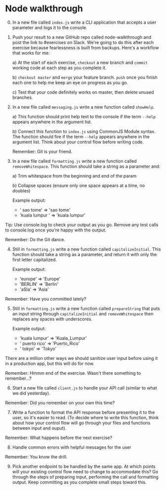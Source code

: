 # Node walkthrough

0. In a new file called `index.js` write a CLI application that accepts a user parameter and logs it to the console.

1. Push your result to a new GitHub repo called node-walkthrough and post the link to #exercises on Slack. We're going to do this after each exercise because fearlessness is built from backups. Here's a workflow that works for me:

    a) At the start of each exercise, `checkout` a new branch and `commit` working code at each step as you complete it.

    b) `checkout master` and `merge` your feature branch. `push` once you finish each one to help me keep an eye on progress as you go.
    
    c) Test that your code definitely works on master, then delete unused branches.

2. In a new file called `messaging.js` write a new function called `showHelp`.

    a) This function should print help text to the console if the term `--help` appears anywhere in the argument list.

    b) Connect this function to `index.js` using CommonJS Module syntax.
    The function should fire if the term `--help` appears anywhere in the argument list. Think about your control flow before writing code.

    Remember: Git is your friend.

3. In a new file called `formatting.js` write a new function called `removeWhitespace`. This function should take a string as a parameter and:

    a) Trim whitespace from the beginning and end of the param
    
    b) Collapse spaces (ensure only one space appears at a time, no doubles)

    Example output:  

    - '  sao   tome'     => 'sao tome'
    - 'kuala lumpur  '  => 'kuala lumpur'
  
Tip: Use console.log to check your output as you go. Remove any test calls to console.log once you're happy with the output.

Remember: Do the Git dance.

4. Still in `formatting.js` write a new function called `capitalizeInitial`. This function should take a string as a parameter, and return it with only the first letter capitalized.

    Example output:  

    - 'europe'        => 'Europe'
    - 'BERLIN'        => 'Berlin'
    - 'aSIa'          => 'Asia'

Remember: Have you committed lately?

5. Still in `formatting.js` write a new function called `prepareString` that puts an input string through `capitalizeInitial` and `removeWhitespace` then replaces any spaces with underscores.

    Example output:

    - 'kuala  lumpur'   => 'Kuala_Lumpur'
    - '  puerto rico'   => 'Puerto_Rico'
    - ' tokyo'          => 'Tokyo'

There are a million other ways we should sanitize user input before using it in a production app, but this will do for now.

Remember: Hmmm end of the exercise. Wasn't there something to remember...?

6. Start a new file called `client.js` to handle your API call (similar to what we did yesterday).

Remember: Did you remember on your own this time?

7. Write a function to format the API response before presenting it to the user, so it's easier to read. (To decide where to write this function, think about how your control flow will go through your files and functions between input and ouput).

Remember: What happens before the next exercise?

8. Handle common errors with helpful messages for the user

Remember: You know the drill.

9. Pick another endpoint to be handled by the same app. At which points will your existing control flow need to change to accommodate this? Go through the steps of preparing input, performing the call and formatting output. Keep committing as you complete small steps toward this.